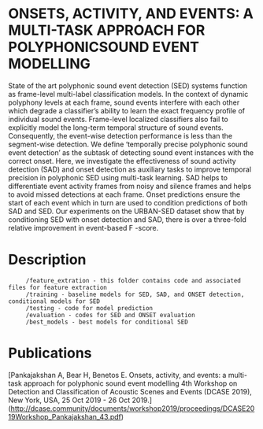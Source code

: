 # ONSETS, ACTIVITY, AND EVENTS: A MULTI-TASK APPROACH FOR POLYPHONICSOUND EVENT MODELLING

State of the art polyphonic sound event detection (SED) systems function as frame-level multi-label classification models. In the
context of dynamic polyphony levels at each frame, sound events interfere with each other which degrade a classifier’s ability to learn the exact frequency profile of individual sound events. Frame-level localized classifiers also fail to explicitly model the long-term temporal structure of sound events. Consequently, the event-wise detection performance is less than the segment-wise detection. We define ‘temporally precise polyphonic sound event detection’ as the subtask of detecting sound event instances with the correct onset. Here, we investigate the effectiveness of sound activity detection (SAD) and onset detection as auxiliary tasks to improve temporal precision in polyphonic SED using multi-task learning. SAD helps to differentiate event activity frames from noisy and silence frames and helps to avoid missed detections at each frame. Onset predictions ensure the start of each event which in turn are used to condition predictions of both SAD and SED. Our experiments on the URBAN-SED dataset show that by conditioning SED with onset detection and SAD, there is over a three-fold relative improvement in event-based F -score.

         
# Description

         /feature_extration - this folder contains code and associated files for feature extraction
         /training - baseline models for SED, SAD, and ONSET detection, conditional models for SED
         /testing - code for model prediction
         /evaluation - codes for SED and ONSET evaluation
         /best_models - best models for conditional SED

 

# Publications

[Pankajakshan A, Bear H, Benetos E. Onsets, activity, and events: a multi-task approach for polyphonic sound event modelling 4th Workshop on Detection and Classification of Acoustic Scenes and Events (DCASE 2019), New York, USA, 25 Oct 2019 - 26 Oct 2019.] (http://dcase.community/documents/workshop2019/proceedings/DCASE2019Workshop_Pankajakshan_43.pdf)
                
                
                
                
                
